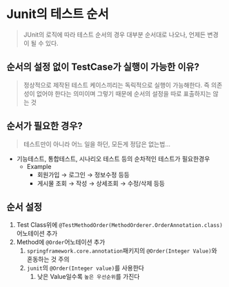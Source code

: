 # Junit의 테스트 순서

> JUnit의 로직에 따라 테스트 순서의 경우 대부분 순서대로 나오나, 언제든 변경이 될 수 있다.

## 순서의 설정 없이 TestCase가 실행이 가능한 이유?

> 정상적으로 제작된 테스트 케이스끼리는 독릭적으로 실행이 가능해한다.
> 즉 의존성이 없어야 한다는 의미이며 그렇기 때문에 순서의 설정을 따로 표출하지는 않는 것

## 순서가 필요한 경우?

> 테스트만이 아니라 어느 일을 하던, 모든게 정답은 없는법...

- 기능테스트, 통합테스트, 시나리오 테스트 등의 순차적인 테스트가 필요한경우
  - Example
    - 회원가입 → 로그인 → 정보수정 등등
    - 게시물 조회 → 작성 → 상세조회 → 수정/삭제 등등

## 순서 설정

1. Test Class위에 `@TestMethodOrder(MethodOrderer.OrderAnnotation.class)`어노테이션 추가
2. Method에 `@Order`어노테이션 추가
   1. `springframework.core.annotation`패키지의 `@Order(Integer Value)`와 혼동하는 것 주의
   2. `junit`의 `@Order(Integer value)`를 사용한다
      1. 낮은 Value일수록 `높은 우선순위`를 가진다
